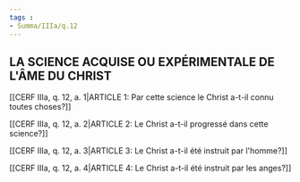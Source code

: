 ```yaml
---
tags : 
- Summa/IIIa/q.12
---
```


## LA SCIENCE ACQUISE OU EXPÉRIMENTALE DE L'ÂME DU CHRIST

[[CERF IIIa, q. 12, a. 1|ARTICLE 1: Par cette science le Christ a-t-il connu toutes choses?]]

[[CERF IIIa, q. 12, a. 2|ARTICLE 2: Le Christ a-t-il progressé dans cette science?]]

[[CERF IIIa, q. 12, a. 3|ARTICLE 3: Le Christ a-t-il été instruit par l'homme?]]

[[CERF IIIa, q. 12, a. 4|ARTICLE 4: Le Christ a-t-il été instruit par les anges?]]

